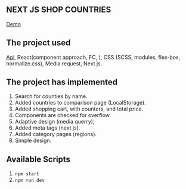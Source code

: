 ## NEXT JS SHOP COUNTRIES

[Demo](https://next-js-shop-countries.vercel.app/)

## The project used
[Api](https://restcountries.com/), React(component approach, FC, ), CSS (SCSS, modules, flex-box, normalize.css), Media request, Next js.

## The project has implemented

1. Search for counties by name.
2. Added countries to comparison page (LocalStorage).
3. Added shopping cart, with counters, and total price.
4. Components are checked for overflow.
5. Adaptive design (media querry);
6. Added meta tags (next js).
7. Added category pages (regions).
8. Simple design.

## Available Scripts

1. `npm start`
2. `npm run dev`
